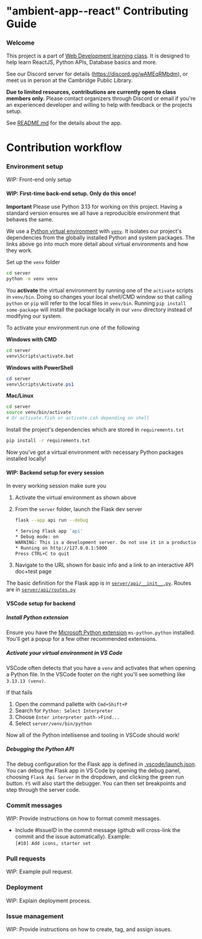 # "ambient-app--react" Contributing Guide

### Welcome

This project is a part of [Web Development learning class](https://hattifnatt4r.github.io/sd). It is designed to help learn ReactJS, Python APIs, Database basics and more.

See our Discord server for details (https://discord.gg/wAMEqRMbdm), or meet us in person at the Cambridge Public Library.

**Due to limited resources, contributions are currently open to class members only.**
Please contact organizers through Discord or email if you're an experienced developer and willing to help with feedback or the projects setup.

See [README.md](https://github.com/cambridge-devclass/ambient-app--react/blob/main/README.md) for the details about the app.

# Contribution workflow

### Environment setup

WIP: Front-end only setup

#### WIP: First-time back-end setup. Only do this once!

**Important** Please use Python 3.13 for working on this project. Having a standard version ensures we all have a reproducible environment that behaves the same.

We use a [Python virtual environment](https://realpython.com/python-virtual-environments-a-primer/) with [`venv`](https://docs.python.org/3/library/venv.html). It isolates our project's dependencies from the globally installed Python and system packages. The links above go into much more detail about virtual environments and how they work.

Set up the `venv` folder

```bash
cd server
python -m venv venv
```

You **activate** the virtual environment by running one of the `activate` scripts in `venv/bin`. Doing so changes your local shell/CMD window so that calling `python` or `pip` will refer to the local files in `venv/bin`. Running `pip install some-package` will install the package locally in our `venv` directory instead of modifying our system.

To activate your environment run one of the following

**Windows with CMD**
```cmd
cd server
venv\Scripts\activate.bat
```
**Windows with PowerShell**
```powershell
cd server
venv\Scripts\Activate.ps1
```
**Mac/Linux**
```bash
cd server
source venv/bin/activate
# Or activate.fish or activate.csh depending on shell
```

Install the project's dependencies which are stored in `requirements.txt`

```bash
pip install -r requirements.txt
```

Now you've got a virtual environment with necessary Python packages installed locally!

#### WIP: Backend setup for every session

In every working session make sure you

1. Activate the virtual environment as shown above
2. From the `server` folder, launch the Flask dev server

    ```bash
    flask --app api run --debug

    * Serving Flask app 'api'
    * Debug mode: on
    WARNING: This is a development server. Do not use it in a production deployment. Use a production WSGI server instead.
    * Running on http://127.0.0.1:5000
    Press CTRL+C to quit
    ```
3. Navigate to the URL shown for basic info and a link to an interactive API doc+test page

The basic definition for the Flask app is in [`server/api/__init__.py`](server/api/__init__.py). Routes are in [`server/api/routes.py`](server/api/routes.py)

#### VSCode setup for backend

##### Install Python extension

Ensure you have the [Microsoft Python extension](https://marketplace.visualstudio.com/items?itemName=ms-python.python) `ms-python.python` installed. You'll get a popup for a few other recommended extensions.

##### Activate your virtual environment in VS Code

VSCode often detects that you have a `venv` and activates that when opening a Python file. In the VSCode footer on the right you'll see something like `3.13.13 (venv)`.

If that fails

1. Open the command pallette with `Cmd+Shift+P`
2. Search for `Python: Select Interpreter`
3. Choose `Enter interpreter path->Find...`
4. Select `server/venv/bin/python`

Now all of the Python intellisense and tooling in VSCode should work!

##### Debugging the Python API

The debug configuration for the Flask app is defined in [.vscode/launch.json](.vscode/launch.json). You can debug the Flask app in VS Code by opening the debug panel, choosing `Flask Api Server` in the dropdown, and clicking the green run button. `F5` will also start the debugger. You can then set breakpoints and step through the server code.

### Commit messages

WIP: Provide instructions on how to format commit messages.

* Include #IssueID in the commit message (github will cross-link the commit and the issue automatically). Example:<br>
`[#10] Add icons, starter set `

### Pull requests

WIP: Example pull request.

### Deployment

WIP: Explain deployment process.

### Issue management

WIP: Provide instructions on how to create, tag, and assign issues.
